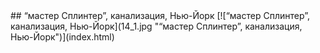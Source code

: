 <meta charset="utf-8">
<link rel='stylesheet' href='markdown.css'/>
## “мастер Сплинтер”, канализация, Нью-Йорк
[![“мастер Сплинтер”, канализация, Нью-Йорк](14_1.jpg "“мастер Сплинтер”, канализация, Нью-Йорк")](index.html)
